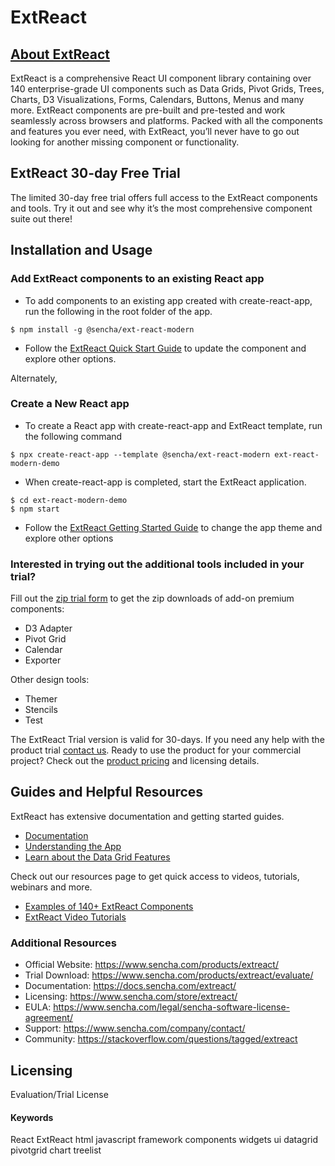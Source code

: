 # ExtReact

## [About ExtReact](https://www.sencha.com/products/extreact/)
ExtReact is a comprehensive React UI component library containing over 140 enterprise-grade UI components such as Data Grids, Pivot Grids, Trees, Charts, D3 Visualizations, Forms, Calendars, Buttons, Menus and many more. ExtReact components are pre-built and pre-tested and work seamlessly across browsers and platforms. Packed with all the components and features you ever need, with ExtReact, you’ll never have to go out looking for another missing component or functionality. 

## ExtReact 30-day Free Trial
The limited 30-day free trial offers full access to the ExtReact components and tools. Try it out and see why it’s the most comprehensive component suite out there!  

## Installation and Usage
### Add ExtReact components to an existing React app 
* To add components to an existing app created with create-react-app, run the following in the root folder of the app.
```
$ npm install -g @sencha/ext-react-modern
```
* Follow the [ExtReact Quick Start Guide](https://docs.sencha.com/extreact/7.5.0/guides/getting_started/adding_ext_react_modern.html#getting_started-_-adding_ext_react_modern_-_step_3__install__sencha_ext_react_modern) to update the component and explore other options.

Alternately, 
### Create a New React app
* To create a React app with create-react-app and ExtReact template, run the following command
```
$ npx create-react-app --template @sencha/ext-react-modern ext-react-modern-demo
```
* When create-react-app is completed, start the ExtReact application.
```
$ cd ext-react-modern-demo
$ npm start
```
 * Follow the [ExtReact Getting Started Guide](https://docs-devel.sencha.com/extreact/7.5.0/guides/getting_started/creating_ext_react_app_modern.html#getting_started-_-creating_ext_react_app_modern_-_step_3__optional__changing_the_theme_for_a__sencha_ext_react_modern_app) to change the app theme and explore other options

### Interested in trying out the additional tools included in your trial?
Fill out the [zip trial form](https://sencha.com/products/extreact/evaluate/) to get the zip downloads of add-on premium components: 
- D3 Adapter
- Pivot Grid
- Calendar
- Exporter 
 
Other design tools: 
- Themer
- Stencils
- Test
 
The ExtReact Trial version is valid for 30-days. If you need any help with the product trial [contact us](https://www.sencha.com/company/contact/). Ready to use the product for your commercial project? Check out the [product pricing](https://www.sencha.com/store/extreact/) and licensing details. 

## Guides and Helpful Resources
ExtReact has extensive documentation and getting started guides. 
* [Documentation](https://docs.sencha.com/extreact/)
* [Understanding the App](https://docs.sencha.com/extreact/7.5.0/guides/getting_started/understanding_app_modern.html)
* [Learn about the Data Grid Features](https://www.sencha.com/grid)

Check out our resources page to get quick access to videos, tutorials, webinars and more.
* [Examples of 140+ ExtReact Components](https://examples.sencha.com/ExtReact/latest/kitchensink/)
* [ExtReact Video Tutorials](https://www.sencha.com/resources/)

### Additional Resources
- Official Website: https://www.sencha.com/products/extreact/
- Trial Download: https://www.sencha.com/products/extreact/evaluate/
- Documentation: https://docs.sencha.com/extreact/
- Licensing: https://www.sencha.com/store/extreact/
- EULA: https://www.sencha.com/legal/sencha-software-license-agreement/
- Support: https://www.sencha.com/company/contact/
- Community: https://stackoverflow.com/questions/tagged/extreact

## Licensing
Evaluation/Trial License

#### Keywords
React   ExtReact   html   javascript   framework   components   widgets   ui   datagrid   pivotgrid   chart   treelist